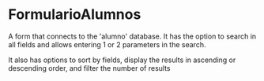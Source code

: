 # FormularioAlumnos

A form that connects to the 'alumno' database. It has the option to search in all fields and allows entering 1 or 2 parameters in the search.

It also has options to sort by fields, display the results in ascending or descending order, and filter the number of results

